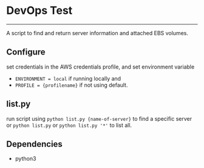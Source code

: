# DevOps Test
___
A script to find and return server information and attached EBS volumes.

## Configure
set credentials in the AWS credentials profile, and set environment variable 
- `ENVIRONMENT = local` if running locally and 
- `PROFILE = {profilename}` if not using default.

## list.py
run script using `python list.py {name-of-server}` to find a specific server or `python list.py` or `python list.py '*'` to list all. 


## Dependencies
- python3